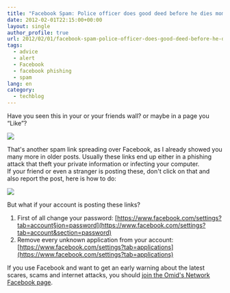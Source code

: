 ```yaml
---
title: "Facebook Spam: Police officer does good deed before he dies moments later"
date: 2012-02-01T22:15:00+00:00
layout: single
author_profile: true
url: 2012/02/01/facebook-spam-police-officer-does-good-deed-before-he-dies-moments-later/
tags:
  - advice
  - alert
  - Facebook
  - facebook phishing
  - spam
lang: en
category: 
  - techblog
---
```

Have you seen this in your or your friends wall? or maybe in a page you “Like”?

![](http://3.bp.blogspot.com/-vikQFqcCF4Y/TymwwS6LJNI/AAAAAAAAEbI/QKOUOve3Z6w/s1600/bad-link.PNG)

That's another spam link spreading over Facebook, as I already showed you many more in older posts. Usually these links end up either in a phishing attack that theft your private information or infecting your computer.  
If your friend or even a stranger is posting these, don't click on that and also report the post, here is how to do:

![](http://1.bp.blogspot.com/-XWR5b7T_Qy4/TymxSib_TPI/AAAAAAAAEbQ/gCnryFwdw9E/s1600/spam-link-report.jpg)

But what if your account is posting these links?

1. First of all change your password: [https://www.facebook.com/settings?tab=account§ion=password](https://www.facebook.com/settings?tab=account&section=password)
2. Remove every unknown application from your account:  [https://www.facebook.com/settings?tab=applications](https://www.facebook.com/settings?tab=applications)

If you use Facebook and want to get an early warning about the latest scares, scams and internet attacks, you should [join the Omid's Network Facebook page](https://www.facebook.com/omidsnetwork/).
